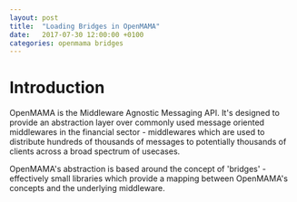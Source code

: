 ```yaml
---
layout: post
title:  "Loading Bridges in OpenMAMA"
date:   2017-07-30 12:00:00 +0100
categories: openmama bridges
---
```


# Introduction

OpenMAMA is the Middleware Agnostic Messaging API. It's designed to provide an abstraction layer over commonly used message oriented middlewares in the financial sector - middlewares which are used to distribute hundreds of thousands of messages to potentially thousands of clients across a broad spectrum of usecases.

OpenMAMA's abstraction is based around the concept of 'bridges' - effectively small libraries which provide a mapping between OpenMAMA's concepts and the underlying middleware.

